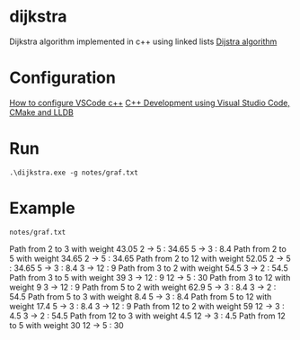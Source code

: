 # dijkstra
Dijkstra algorithm implemented in c++ using linked lists
[Dijstra algorithm](https://algs4.cs.princeton.edu/44sp/)

# Configuration
[How to configure VSCode c++](https://code.visualstudio.com/docs/languages/cpp)
[C++ Development using Visual Studio Code, CMake and LLDB](https://medium.com/audelabs/c-development-using-visual-studio-code-cmake-and-lldb-d0f13d38c563)

# Run
`.\dijkstra.exe -g notes/graf.txt`

# Example
`notes/graf.txt`

Path from 2 to 3 with weight 43.05
2 -> 5 : 34.65
5 -> 3 : 8.4
Path from 2 to 5 with weight 34.65
2 -> 5 : 34.65
Path from 2 to 12 with weight 52.05
2 -> 5 : 34.65
5 -> 3 : 8.4
3 -> 12 : 9
Path from 3 to 2 with weight 54.5
3 -> 2 : 54.5
Path from 3 to 5 with weight 39
3 -> 12 : 9
12 -> 5 : 30
Path from 3 to 12 with weight 9
3 -> 12 : 9
Path from 5 to 2 with weight 62.9
5 -> 3 : 8.4
3 -> 2 : 54.5
Path from 5 to 3 with weight 8.4
5 -> 3 : 8.4
Path from 5 to 12 with weight 17.4
5 -> 3 : 8.4
3 -> 12 : 9
Path from 12 to 2 with weight 59
12 -> 3 : 4.5
3 -> 2 : 54.5
Path from 12 to 3 with weight 4.5
12 -> 3 : 4.5
Path from 12 to 5 with weight 30
12 -> 5 : 30